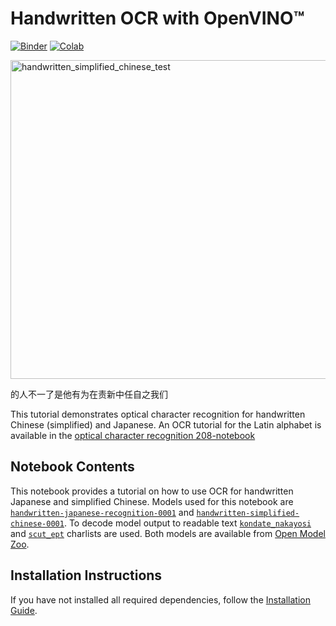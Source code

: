 # Handwritten OCR with OpenVINO™

[![Binder](https://mybinder.org/badge_logo.svg)](https://mybinder.org/v2/gh/openvinotoolkit/openvino_notebooks/HEAD?filepath=notebooks%2F209-handwritten-ocr%2F209-handwritten-ocr.ipynb)
[![Colab](https://colab.research.google.com/assets/colab-badge.svg)](https://colab.research.google.com/github/openvinotoolkit/openvino_notebooks/blob/main/notebooks/209-handwritten-ocr/209-handwritten-ocr.ipynb)

<img width="510" alt="handwritten_simplified_chinese_test" src="https://user-images.githubusercontent.com/36741649/132660640-da2211ec-c389-450e-8980-32a75ed14abb.png">

的人不一了是他有为在责新中任自之我们

This tutorial demonstrates optical character recognition for handwritten Chinese (simplified) and Japanese. An OCR tutorial for the Latin alphabet is available in the [optical character recognition 208-notebook](../208-optical-character-recognition)

## Notebook Contents

This notebook provides a tutorial on how to use OCR for handwritten Japanese and simplified Chinese. Models used for this notebook are [`handwritten-japanese-recognition-0001`](https://docs.openvino.ai/2023.3/omz_models_model_handwritten_japanese_recognition_0001.html) and [`handwritten-simplified-chinese-0001`](https://docs.openvino.ai/2023.3/omz_models_model_handwritten_simplified_chinese_recognition_0001.html). To decode model output to readable text [`kondate_nakayosi`](https://github.com/openvinotoolkit/open_model_zoo/blob/master/data/dataset_classes/kondate_nakayosi.txt) and [`scut_ept`](https://github.com/openvinotoolkit/open_model_zoo/blob/master/data/dataset_classes/scut_ept.txt) charlists are used. Both models are available from [Open Model Zoo](https://github.com/openvinotoolkit/open_model_zoo/).

## Installation Instructions

If you have not installed all required dependencies, follow the [Installation Guide](../../README.md).
